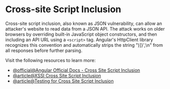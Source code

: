 # Cross-site Script Inclusion

Cross-site script inclusion, also known as JSON vulnerability, can allow an attacker's website to read data from a JSON API. The attack works on older browsers by overriding built-in JavaScript object constructors, and then including an API URL using a `<script>` tag. Angular's HttpClient library recognizes this convention and automatically strips the string ")]}',\n" from all responses before further parsing.

Visit the following resources to learn more:

- [@official@Angular Official Docs - Cross Site Script Inclusion](https://angular.dev/best-practices/security#cross-site-script-inclusion-xssi)
- [@article@XSSI Cross Site Script Inclusion](https://book.hacktricks.xyz/pentesting-web/xssi-cross-site-script-inclusion)
- [@article@Testing for Cross Site Script Inclusion](https://owasp.org/www-project-web-security-testing-guide/v41/4-Web_Application_Security_Testing/11-Client_Side_Testing/13-Testing_for_Cross_Site_Script_Inclusion)